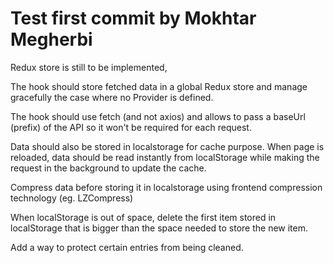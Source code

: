 # Test first commit by Mokhtar Megherbi

Redux store is still to be implemented, 

The hook should store fetched data in a global Redux store and manage gracefully the case where no Provider is defined.

The hook should use fetch (and not axios) and allows to pass a baseUrl (prefix) of the API so it won't be required for each request.

Data should also be stored in localstorage for cache purpose. When page is reloaded, data should be read instantly from localStorage while making the request in the background to update the cache.

Compress data before storing it in localstorage using frontend compression technology (eg. LZCompress)

When localStorage is out of space, delete the first item stored in localStorage that is bigger than the space needed to store the new item.

Add a way to protect certain entries from being cleaned.
 